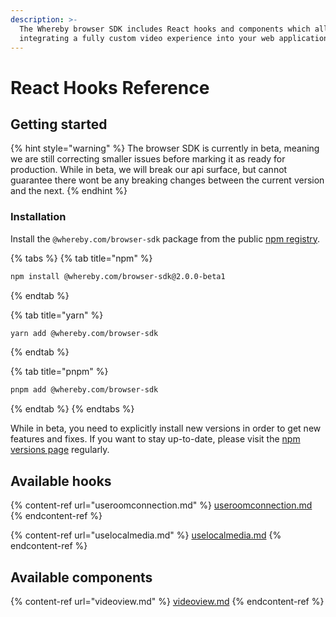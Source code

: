 ```yaml
---
description: >-
  The Whereby browser SDK includes React hooks and components which allow
  integrating a fully custom video experience into your web application.
---
```


# React Hooks Reference

## Getting started

{% hint style="warning" %}
The browser SDK is currently in beta, meaning we are still correcting smaller issues before marking it as ready for production. While in beta, we will break our api surface, but cannot guarantee there wont be any breaking changes between the current version and the next.
{% endhint %}

### Installation

Install the `@whereby.com/browser-sdk` package from the public [npm registry](https://www.npmjs.com/package/@whereby.com/browser-sdk).

{% tabs %}
{% tab title="npm" %}
```bash
npm install @whereby.com/browser-sdk@2.0.0-beta1
```
{% endtab %}

{% tab title="yarn" %}
```bash
yarn add @whereby.com/browser-sdk
```
{% endtab %}

{% tab title="pnpm" %}
```bash
pnpm add @whereby.com/browser-sdk
```
{% endtab %}
{% endtabs %}

While in beta, you need to explicitly install new versions in order to get new features and fixes. If you want to stay up-to-date, please visit the [npm versions page](https://www.npmjs.com/package/@whereby.com/browser-sdk?activeTab=versions) regularly.

## Available hooks

{% content-ref url="useroomconnection.md" %}
[useroomconnection.md](useroomconnection.md)
{% endcontent-ref %}

{% content-ref url="uselocalmedia.md" %}
[uselocalmedia.md](uselocalmedia.md)
{% endcontent-ref %}

## Available components

{% content-ref url="videoview.md" %}
[videoview.md](videoview.md)
{% endcontent-ref %}
